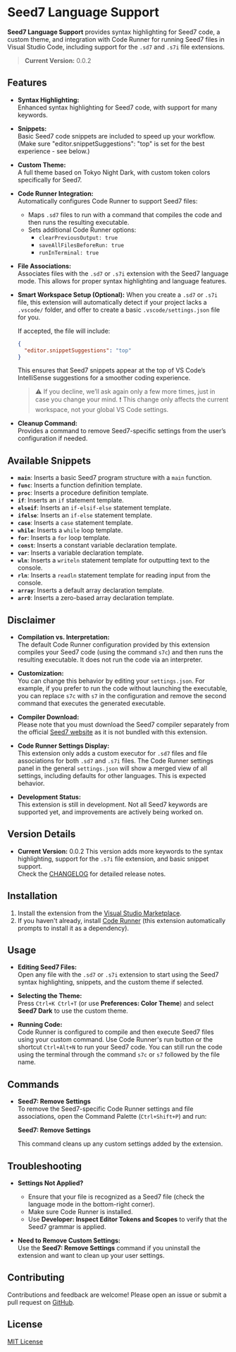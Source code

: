 # Seed7 Language Support

**Seed7 Language Support** provides syntax highlighting for Seed7 code, a custom theme, and integration with Code Runner for running Seed7 files in Visual Studio Code, including support for the `.sd7` and `.s7i` file extensions.

> **Current Version:** 0.0.2

## Features

- **Syntax Highlighting:**  
  Enhanced syntax highlighting for Seed7 code, with support for many keywords.

- **Snippets:**  
  Basic Seed7 code snippets are included to speed up your workflow.
  (Make sure "editor.snippetSuggestions": "top" is set for the best experience - see below.)

- **Custom Theme:**  
  A full theme based on Tokyo Night Dark, with custom token colors specifically for Seed7.

- **Code Runner Integration:**  
  Automatically configures Code Runner to support Seed7 files:

  - Maps `.sd7` files to run with a command that compiles the code and then runs the resulting executable.
  - Sets additional Code Runner options:
    - `clearPreviousOutput: true`
    - `saveAllFilesBeforeRun: true`
    - `runInTerminal: true`

- **File Associations:**  
  Associates files with the `.sd7` or `.s7i` extension with the Seed7 language mode.
  This allows for proper syntax highlighting and language features.

- **Smart Workspace Setup (Optional):**
  When you create a `.sd7` or `.s7i` file, this extension will automatically detect if your project lacks a `.vscode/` folder, and offer to create a basic `.vscode/settings.json` file for you.

  If accepted, the file will include:

  ```json
  {
    "editor.snippetSuggestions": "top"
  }
  ```

  This ensures that Seed7 snippets appear at the top of VS Code’s IntelliSense suggestions for a smoother coding experience.

  > :warning: If you decline, we’ll ask again only a few more times, just in case you change your mind.
  > :exclamation: This change only affects the current workspace, not your global VS Code settings.

- **Cleanup Command:**  
  Provides a command to remove Seed7-specific settings from the user’s configuration if needed.

## Available Snippets

- **`main`**: Inserts a basic Seed7 program structure with a `main` function.
- **`func`**: Inserts a function definition template.
- **`proc`**: Inserts a procedure definition template.
- **`if`**: Inserts an `if` statement template.
- **`elseif`**: Inserts an `if-elsif-else` statement template.
- **`ifelse`**: Inserts an `if-else` statement template.
- **`case`**: Inserts a `case` statement template.
- **`while`**: Inserts a `while` loop template.
- **`for`**: Inserts a `for` loop template.
- **`const`**: Inserts a constant variable declaration template.
- **`var`**: Inserts a variable declaration template.
- **`wln`**: Inserts a `writeln` statement template for outputting text to the console.
- **`rln`**: Inserts a `readln` statement template for reading input from the console.
- **`array`**: Inserts a default array declaration template.
- **`arr0`**: Inserts a zero-based array declaration template.

## Disclaimer

- **Compilation vs. Interpretation:**  
  The default Code Runner configuration provided by this extension compiles your Seed7 code (using the command `s7c`) and then runs the resulting executable. It does not run the code via an interpreter.

- **Customization:**  
  You can change this behavior by editing your `settings.json`. For example, if you prefer to run the code without launching the executable, you can replace `s7c` with `s7` in the configuration and remove the second command that executes the generated executable.

- **Compiler Download:**  
  Please note that you must download the Seed7 compiler separately from the official [Seed7 website](http://seed7.sourceforge.net/) as it is not bundled with this extension.

- **Code Runner Settings Display:**  
  This extension only adds a custom executor for `.sd7` files and file associations for both `.sd7` and `.s7i` files. The Code Runner settings panel in the general `settings.json` will show a merged view of all settings, including defaults for other languages. This is expected behavior.

- **Development Status:**  
  This extension is still in development. Not all Seed7 keywords are supported yet, and improvements are actively being worked on.

## Version Details

- **Current Version:** 0.0.2
  This version adds more keywords to the syntax highlighting, support for the `.s7i` file extension, and basic snippet support.  
  Check the [CHANGELOG](CHANGELOG.md) for detailed release notes.

## Installation

1. Install the extension from the [Visual Studio Marketplace](https://marketplace.visualstudio.com/).
2. If you haven't already, install [Code Runner](https://marketplace.visualstudio.com/items?itemName=formulahendry.code-runner) (this extension automatically prompts to install it as a dependency).

## Usage

- **Editing Seed7 Files:**  
  Open any file with the `.sd7` or `.s7i` extension to start using the Seed7 syntax highlighting, snippets, and the custom theme if selected.

- **Selecting the Theme:**  
  Press `Ctrl+K Ctrl+T` (or use **Preferences: Color Theme**) and select **Seed7 Dark** to use the custom theme.

- **Running Code:**  
  Code Runner is configured to compile and then execute Seed7 files using your custom command. Use Code Runner's run button or the shortcut `Ctrl+Alt+N` to run your Seed7 code.
  You can still run the code using the terminal through the command `s7c` or `s7` followed by the file name.

## Commands

- **Seed7: Remove Settings**  
  To remove the Seed7-specific Code Runner settings and file associations, open the Command Palette (`Ctrl+Shift+P`) and run:

  **Seed7: Remove Settings**

  This command cleans up any custom settings added by the extension.

## Troubleshooting

- **Settings Not Applied?**

  - Ensure that your file is recognized as a Seed7 file (check the language mode in the bottom-right corner).
  - Make sure Code Runner is installed.
  - Use **Developer: Inspect Editor Tokens and Scopes** to verify that the Seed7 grammar is applied.

- **Need to Remove Custom Settings:**  
  Use the **Seed7: Remove Settings** command if you uninstall the extension and want to clean up your user settings.

## Contributing

Contributions and feedback are welcome! Please open an issue or submit a pull request on [GitHub](https://github.com/YehudaGurovich/seed7-language-support).

## License

[MIT License](LICENSE.txt)
